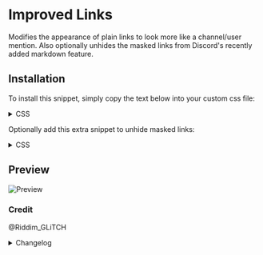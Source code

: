 # Improved Links
Modifies the appearance of plain links to look more like a channel/user mention.
Also optionally unhides the masked links from Discord's recently added markdown feature.

## Installation
To install this snippet, simply copy the text below into your custom css file:

<details>
<summary>CSS</summary>

```css
[class^=message_] [class^=contents_] [class^=anchor_], [class^=message_] [class^=repliedMessage_] [class^=anchor_], [class^=message_] [class^=modal] [class^=anchor_], [class^=message_] [class^=topic_] [class^=anchor_], [class^=focusLock] [class^=contents_] [class^=anchor_], [class^=focusLock] [class^=repliedMessage_] [class^=anchor_], [class^=focusLock] [class^=modal] [class^=anchor_], [class^=focusLock] [class^=topic_] [class^=anchor_], [class^=title] [class^=contents_] [class^=anchor_], [class^=title] [class^=repliedMessage_] [class^=anchor_], [class^=title] [class^=modal] [class^=anchor_], [class^=title] [class^=topic_] [class^=anchor_] {
  transition: background-color 50ms ease-out, color 50ms ease-out;
  color: var(--mention-foreground);
  background-color: var(--mention-background);
  padding: 1px 2px;
  border-radius: 3px;
  border-bottom: 1px solid var(--brand-700);
}
[class^=message_] [class^=contents_] [class^=anchor_]::before, [class^=message_] [class^=repliedMessage_] [class^=anchor_]::before, [class^=message_] [class^=modal] [class^=anchor_]::before, [class^=message_] [class^=topic_] [class^=anchor_]::before, [class^=focusLock] [class^=contents_] [class^=anchor_]::before, [class^=focusLock] [class^=repliedMessage_] [class^=anchor_]::before, [class^=focusLock] [class^=modal] [class^=anchor_]::before, [class^=focusLock] [class^=topic_] [class^=anchor_]::before, [class^=title] [class^=contents_] [class^=anchor_]::before, [class^=title] [class^=repliedMessage_] [class^=anchor_]::before, [class^=title] [class^=modal] [class^=anchor_]::before, [class^=title] [class^=topic_] [class^=anchor_]::before {
  content: "🔗";
  margin-right: 2px;
  filter: saturate(0%);
  font-size: small;
}
[class^=message_] [class^=contents_] [class^=anchor_]:hover, [class^=message_] [class^=repliedMessage_] [class^=anchor_]:hover, [class^=message_] [class^=modal] [class^=anchor_]:hover, [class^=message_] [class^=topic_] [class^=anchor_]:hover, [class^=focusLock] [class^=contents_] [class^=anchor_]:hover, [class^=focusLock] [class^=repliedMessage_] [class^=anchor_]:hover, [class^=focusLock] [class^=modal] [class^=anchor_]:hover, [class^=focusLock] [class^=topic_] [class^=anchor_]:hover, [class^=title] [class^=contents_] [class^=anchor_]:hover, [class^=title] [class^=repliedMessage_] [class^=anchor_]:hover, [class^=title] [class^=modal] [class^=anchor_]:hover, [class^=title] [class^=topic_] [class^=anchor_]:hover {
  background-color: var(--brand-experiment);
}
```
</details>


Optionally add this extra snippet to unhide masked links:
<details>
<summary>CSS</summary>

```css
.anchor_c8ddc0[title$=")"]:after {
  font-size: 0.7rem;
  content: " (" attr(href) ")";
  filter: grayscale(0.5);
}
```

</details>

## Preview
![Preview](https://imgur.com/FOqhVCI.png)

### Credit
@Riddim_GLiTCH

<details>
<summary>Changelog</summary>

## 1.0.0

- Initial release

</details>
